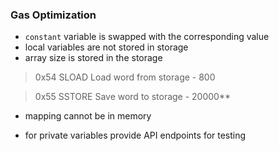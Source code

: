 ### Gas Optimization

-   `constant` variable is swapped with the corresponding value
-   local variables are not stored in storage
-   array size is stored in the storage

> 0x54 SLOAD Load word from storage - 800

> 0x55 SSTORE Save word to storage - 20000\*\*

-   mapping cannot be in memory

-   for private variables provide API endpoints for testing
